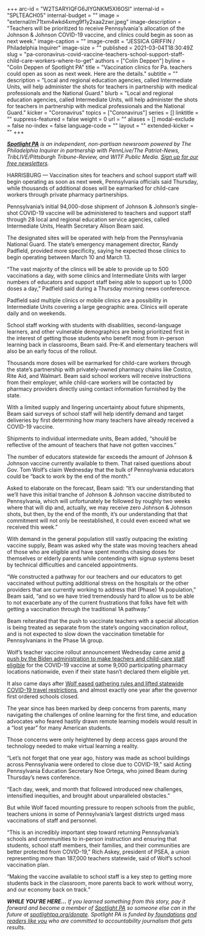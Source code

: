 +++
arc-id = "W2TSARYIQFG6JIYGNKM5XI6OSI"
internal-id = "SPLTEACH05"
internal-budget = ""
image = "external/m71txm4wkd4xmg9f1y2xaa2zwr.jpeg"
image-description = "Teachers will be prioritized to receive Pennsylvania's allocation of the Johnson & Johnson COVID-19 vaccine, and clinics could begin as soon as next week."
image-caption = ""
image-credit = "JESSICA GRIFFIN / Philadelphia Inquirer"
image-size = ""
published = 2021-03-04T18:30:49Z
slug = "pa-coronavirus-covid-vaccine-teachers-school-support-staff-child-care-workers-where-to-get"
authors = ["Colin Deppen"]
byline = "Colin Deppen of Spotlight PA"
title = "Vaccination clinics for Pa. teachers could open as soon as next week. Here are the details."
subtitle = ""
description = "Local and regional education agencies, called Intermediate Units, will help administer the shots for teachers in partnership with medical professionals and the National Guard."
blurb = "Local and regional education agencies, called Intermediate Units, will help administer the shots for teachers in partnership with medical professionals and the National Guard."
kicker = "Coronavirus"
topics = ["Coronavirus"]
series = []
linktitle = ""
suppress-featured = false
weight = 0
url = ""
aliases = []
modal-exclude = false
no-index = false
language-code = ""
layout = ""
extended-kicker = ""
+++

<a href="https://www.spotlightpa.org/"><i><b>Spotlight PA</b></i></a><i> is an independent, non-partisan newsroom powered by The Philadelphia Inquirer in partnership with PennLive/The Patriot-News, TribLIVE/Pittsburgh Tribune-Review, and WITF Public Media. </i><a href="https://www.spotlightpa.org/newsletters"><i>Sign up for our free newsletters</i></a><i>.</i>

HARRISBURG — Vaccination sites for teachers and school support staff will begin operating as soon as next week, Pennsylvania officials said Thursday, while thousands of additional doses will be earmarked for child-care workers through private pharmacy partnerships.

Pennsylvania’s initial 94,000-dose shipment of Johnson &amp; Johnson’s single-shot COVID-19 vaccine will be administered to teachers and support staff through 28 local and regional education service agencies, called Intermediate Units, Health Secretary Alison Beam said.

The designated sites will be operated with help from the Pennsylvania National Guard. The state’s emergency management director, Randy Padfield, provided more specificity, saying he expected those clinics to begin operating between March 10 and March 13.

“The vast majority of the clinics will be able to provide up to 500 vaccinations a day, with some clinics and Intermediate Units with larger numbers of educators and support staff being able to support up to 1,000 doses a day,” Padfield said during a Thursday morning news conference.

<script src="https://www.spotlightpa.org/embed.js" async></script><div data-spl-embed-version="1" data-spl-src="https://www.spotlightpa.org/embeds/newsletter/"></div>

Padfield said multiple clinics or mobile clinics are a possibility in Intermediate Units covering a large geographic area. Clinics will operate daily and on weekends.

School staff working with students with disabilities, second-language learners, and other vulnerable demographics are being prioritized first in the interest of getting those students who benefit most from in-person learning back in classrooms, Beam said. Pre-K and elementary teachers will also be an early focus of the rollout.

Thousands more doses will be earmarked for child-care workers through the state’s partnership with privately-owned pharmacy chains like Costco, Rite Aid, and Walmart. Beam said school workers will receive instructions from their employer, while child-care workers will be contacted by pharmacy providers directly using contact information furnished by the state.

With a limited supply and lingering uncertainty about future shipments, Beam said surveys of school staff will help identify demand and target deliveries by first determining how many teachers have already received a COVID-19 vaccine.

Shipments to individual intermediate units, Beam added, “should be reflective of the amount of teachers that have not gotten vaccines.”

The number of educators statewide far exceeds the amount of Johnson &amp; Johnson vaccine currently available to them. That raised questions about Gov. Tom Wolf’s claim Wednesday that the bulk of Pennsylvania educators could be “back to work by the end of the month.”

Asked to elaborate on the forecast, Beam said: “It’s our understanding that we’ll have this initial tranche of Johnson &amp; Johnson vaccine distributed to Pennsylvania, which will unfortunately be followed by roughly two weeks where that will dip and, actually, we may receive zero Johnson &amp; Johnson shots, but then, by the end of the month, it’s our understanding that that commitment will not only be reestablished, it could even exceed what we received this week.”

With demand in the general population still vastly outpacing the existing vaccine supply, Beam was asked why the state was moving teachers ahead of those who are eligible and have spent months chasing doses for themselves or elderly parents while contending with signup systems beset by technical difficulties and canceled appointments.

“We constructed a pathway for our teachers and our educators to get vaccinated without putting additional stress on the hospitals or the other providers that are currently working to address that (Phase) 1A population,” Beam said, “and so we have tried tremendously hard to allow us to be able to not exacerbate any of the current frustrations that folks have felt with getting a vaccination through the traditional 1A pathway.”

Beam reiterated that the push to vaccinate teachers with a special allocation is being treated as separate from the state’s ongoing vaccination rollout, and is not expected to slow down the vaccination timetable for Pennsylvanians in the Phase 1A group.

<script src="https://www.spotlightpa.org/embed.js" async></script><div data-spl-embed-version="1" data-spl-src="https://www.spotlightpa.org/embeds/donate/"></div>

Wolf’s teacher vaccine rollout announcement Wednesday came amid <a href="https://abcnews.go.com/Politics/teachers-child-care-staff-nationwide-now-sign-vaccine/story?id=76224391">a push by the Biden administration to make teachers and child-care staff eligible</a> for the COVID-19 vaccine at some 9,000 participating pharmacy locations nationwide, even if their state hasn’t declared them eligible yet.

It also came days after <a href="https://www.spotlightpa.org/news/2021/03/pennsylvania-coronavirus-indoor-outdoor-limits-revised-gov-tom-wolf/">Wolf eased gathering rules and lifted statewide COVID-19 travel restrictions</a>, and almost exactly one year after the governor first ordered schools closed.

The year since has been marked by deep concerns from parents, many navigating the challenges of online learning for the first time, and education advocates who feared hastily drawn remote learning models would result in a “lost year” for many American students.

Those concerns were only heightened by deep access gaps around the technology needed to make virtual learning a reality.

“Let’s not forget that one year ago, history was made as school buildings across Pennsylvania were ordered to close due to COVID-19,” said Acting Pennsylvania Education Secretary Noe Ortega, who joined Beam during Thursday’s news conference.

“Each day, week, and month that followed introduced new challenges, intensified inequities, and brought about unparalleled obstacles.”

But while Wolf faced mounting pressure to reopen schools from the public, teachers unions in some of Pennsylvania’s largest districts urged mass vaccinations of staff and personnel.

“This is an incredibly important step toward returning Pennsylvania’s schools and communities to in-person instruction and ensuring that students, school staff members, their families, and their communities are better protected from COVID-19,” Rich Askey, president of PSEA, a union representing more than 187,000 teachers statewide, said of Wolf’s school vaccination plan.

“Making the vaccine available to school staff is a key step to getting more students back in the classroom, more parents back to work without worry, and our economy back on track.”

<i><b>WHILE YOU’RE HERE...</b></i><i> If you learned something from this story, pay it forward and become a member of </i><a href="https://www.spotlightpa.org/"><i>Spotlight PA</i></a><i> so someone else can in the future at </i><a href="https://www.spotlightpa.org/donate"><i>spotlightpa.org/donate</i></a><i>. Spotlight PA is funded by</i><a href="https://www.spotlightpa.org/support"><i> foundations</i></a><i> </i><a href="https://www.spotlightpa.org/support"><i>and readers like you</i></a><i> who are committed to accountability journalism that gets results.</i>
